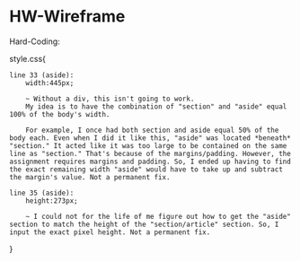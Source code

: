 # HW-Wireframe

Hard-Coding:

style.css{

    line 33 (aside):
        width:445px;

        ~ Without a div, this isn't going to work.
        My idea is to have the combination of "section" and "aside" equal 100% of the body's width.

        For example, I once had both section and aside equal 50% of the body each. Even when I did it like this, "aside" was located *beneath* "section." It acted like it was too large to be contained on the same line as "section." That's because of the margins/padding. However, the assignment requires margins and padding. So, I ended up having to find the exact remaining width "aside" would have to take up and subtract the margin's value. Not a permanent fix. 

    line 35 (aside): 
        height:273px;
    
        ~ I could not for the life of me figure out how to get the "aside" section to match the height of the "section/article" section. So, I input the exact pixel height. Not a permanent fix.


}